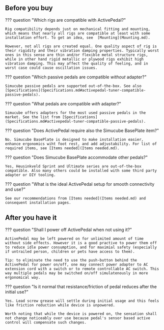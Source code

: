 ## Before you buy

??? question "Which rigs are compatible with ActivePedal?"

    Rig compatibility depends just on mechanical fitting and mounting, which means that nearly all rigs are compatible at least with some installation effort. To get an idea, see  [Mounting](Mounting.md).

    However, not all rigs are created equal. One quality aspect of rig is their rigidity and their vibration damping properties. Typically worst ones in this sense are thin and/or flexible metal structure rigs, while in other hand rigid metallic or plywood rigs exhibit high vibration damping. This may affect the quality of feeling, and in worst case could cause oscillation issues.

??? question "Which passive pedals are compatible *without* adapter?"

    Simucube passive pedals are supported out-of-the-box. See also [Specifications](Specifications.md#activepedal-tuner-compatible-passive-pedals).

??? question "What pedals are compatible *with* adapter?"

    Simucube offers adapters for the most used passive pedals in the market. See the list from [Specifications](Specifications.md#activepedal-tuner-compatible-passive-pedals).

??? question "Does ActivePedal require also the Simucube BasePlate item?"

    No. Simucube BasePlate is designed to make installation easier, enhance ergonomics wiht foot rest, and add adjustability. For list of required items, see [Items needed](Items needed.md).

??? question "Does Simucube BasePlate accommodate other pedals?"

    Yes, Heusinkveld Sprint and Ultimate series are out-of-the-box compatible. Also many others could be installed with some third party adapter or DIY tooling.

??? question "What is the ideal ActivePedal setup for smooth connectivity and use?"

    See our recommendations from [Items needed](Items needed.md) and consequent installation pages.

## After you have it

??? question "Shall I power off ActivePedal when not using it?"

    ActivePedal may be left powered on for unlimited amount of time without side effects. However it is a good practive to power them off to reduce idle power consumption, and for maximial safety (especially if untrailed person, children or pets have access to them).

    Tip: to eliminate the need to use the push-button behind the ActivePedal for power on/off, one may connect power adapter to AC extension cord with a switch or to remote controllable AC switch. This way multiple pedals may be switched on/off simulatenously in more ergonomical way.

??? question "Is it normal that resistance/friction of pedal reduces after the initial use?"

    Yes. Lead screw grease will settle during initial usage and this feels like friction reduction while device is unpowered. 
    
    Worth noting that while the device is powered on, the sensation shall not change noticeably over use because pedal's sensor based active control will compensate such changes.
